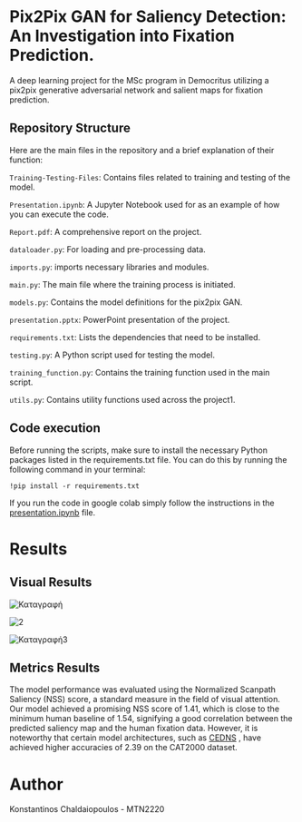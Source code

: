 # Pix2Pix GAN for Saliency Detection: An Investigation into Fixation Prediction.   
A deep learning project for the MSc program in Democritus utilizing a pix2pix generative adversarial network and salient maps for fixation prediction.

## Repository Structure
Here are the main files in the repository and a brief explanation of their function:

`Training-Testing-Files`: Contains files related to training and testing of the model.

`Presentation.ipynb`: A Jupyter Notebook used for as an example of how you can execute the code.

`Report.pdf`: A comprehensive report on the project.

`dataloader.py`: For loading and pre-processing data.

`imports.py`: imports necessary libraries and modules.

`main.py`: The main file where the training process is initiated.

`models.py`: Contains the model definitions for the pix2pix GAN.

`presentation.pptx`: PowerPoint presentation of the project.

`requirements.txt`: Lists the  dependencies that need to be installed.

`testing.py`: A Python script used for testing the model.

`training_function.py`: Contains the training function used in the main script.

`utils.py`: Contains utility functions used across the project​1​.

## Code execution
Before running the scripts, make sure to install the necessary Python packages listed in the requirements.txt file. You can do this by running the following command in your terminal:

``!pip install -r requirements.txt``

If you run the code in google colab simply follow the instructions in the [presentation.ipynb](https://github.com/KonstantinosChaldaiopoulos/DeepLearningPix2Pix/blob/main/Presentation.ipynb) file.

# Results

## Visual Results

![Καταγραφή](https://github.com/KonstantinosChaldaiopoulos/DeepLearningPix2Pix/assets/102811531/c927f236-4844-4110-aa8b-ea86c1a8f511)

![2](https://github.com/KonstantinosChaldaiopoulos/DeepLearningPix2Pix/assets/102811531/3d032b70-84fc-4e18-9c73-2175519a9d15)

![Καταγραφή3](https://github.com/KonstantinosChaldaiopoulos/DeepLearningPix2Pix/assets/102811531/7617c7d7-7e47-4484-938d-de200c5a085d)

## Metrics Results

The model performance was evaluated using the Normalized Scanpath Saliency (NSS) score, a standard measure in the field of visual attention. Our model achieved a promising NSS score of 1.41, which is close to the minimum human baseline of 1.54, signifying a good correlation between the predicted saliency map and the human fixation data. However, it is noteworthy that certain model architectures, such as [CEDNS](https://ieeexplore.ieee.org/document/8709735) , have achieved higher accuracies of 2.39 on the CAT2000 dataset. 


# Author

Konstantinos Chaldaiopoulos - MTN2220
